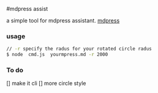 #mdpress assist

a simple tool for mdpress assistant.
[mdpress](https://github.com/egonSchiele/mdpress)


### usage

``` bash
// -r specify the radus for your rotated circle radus
$ node  cmd.js  yourmpress.md -r 2000

```


### To do

[] make it cli
[] more circle style